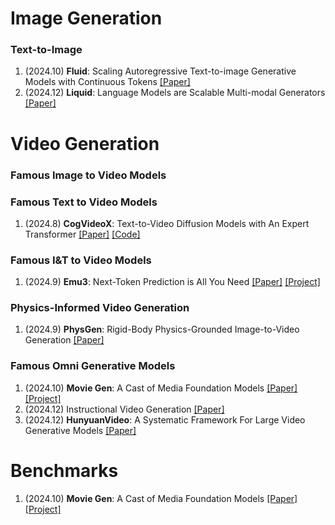 # Image Generation

### Text-to-Image

1. (2024.10) **Fluid**: Scaling Autoregressive Text-to-image Generative Models with Continuous Tokens [[Paper]](https://arxiv.org/pdf/2410.13863v1)
2. (2024.12) **Liquid**: Language Models are Scalable Multi-modal Generators [[Paper]](https://arxiv.org/pdf/2412.04332)







# Video Generation



### Famous Image to Video Models



### Famous Text to Video Models

1. (2024.8) **CogVideoX**: Text-to-Video Diffusion Models with An Expert Transformer [[Paper]](https://arxiv.org/abs/2408.06072) [[Code]](https://github.com/THUDM/CogVideo)



### Famous I&T to Video Models

1. (2024.9) **Emu3**: Next-Token Prediction is All You Need [[Paper]](https://arxiv.org/pdf/2409.18869) [[Project]](https://emu.baai.ac.cn/about)



### Physics-Informed Video Generation

1. (2024.9) **PhysGen**: Rigid-Body Physics-Grounded Image-to-Video Generation [[Paper]](https://arxiv.org/pdf/2409.18964)



### Famous Omni Generative Models

1. (2024.10) **Movie Gen**: A Cast of Media Foundation Models [[Paper]](https://ai.meta.com/static-resource/movie-gen-research-paper) [[Project]](https://ai.meta.com/research/movie-gen/)
1. (2024.12) Instructional Video Generation [[Paper]](https://arxiv.org/pdf/2412.04189)
3. (2024.12) **HunyuanVideo**: A Systematic Framework For Large Video Generative Models [[Paper]](https://arxiv.org/pdf/2412.03603)





# Benchmarks

1. (2024.10) **Movie Gen**: A Cast of Media Foundation Models [[Paper]](https://ai.meta.com/static-resource/movie-gen-research-paper) [[Project]](https://ai.meta.com/research/movie-gen/)

